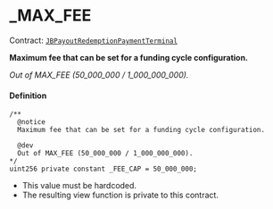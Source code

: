 # _MAX_FEE

Contract: [`JBPayoutRedemptionPaymentTerminal`](/v4/deprecated/v3/deprecated/or-payment-terminals/or-abstract/jbpayoutredemptionpaymentterminal/README.md)​‌

**Maximum fee that can be set for a funding cycle configuration.**

_Out of MAX_FEE (50_000_000 / 1_000_000_000)._

#### Definition

```
/**
  @notice
  Maximum fee that can be set for a funding cycle configuration.

  @dev
  Out of MAX_FEE (50_000_000 / 1_000_000_000).
*/
uint256 private constant _FEE_CAP = 50_000_000;
```

* This value must be hardcoded.
* The resulting view function is private to this contract.
